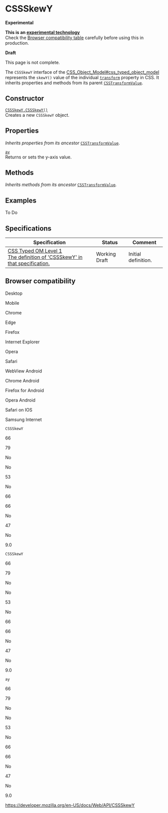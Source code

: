 # CSSSkewY

**Experimental**

**This is an [experimental technology](https://developer.mozilla.org/en-US/docs/MDN/Guidelines/Conventions_definitions#experimental)**  
Check the [Browser compatibility table](#browser_compatibility) carefully before using this in production.

**Draft**

This page is not complete.

The `CSSSkewY` interface of the [CSS_Object_Model\#css_typed_object_model](css_object_model#css_typed_object_model) represents the `skewY()` value of the individual [`transform`](https://developer.mozilla.org/en-US/docs/Web/CSS/transform) property in CSS. It inherits properties and methods from its parent [`CSSTransformValue`](csstransformvalue).

## Constructor

[`CSSSkewY.CSSSkewY()`](cssskewy/cssskewy)  
Creates a new `CSSSkewY` object.

## Properties

_Inherits properties from its ancestor_ [`CSSTransformValue`](csstransformvalue).

[`ay`](cssskewy/ay)  
Returns or sets the y-axis value.

## Methods

_Inherits methods from its ancestor_ [`CSSTransformValue`](csstransformvalue)_._

## Examples

To Do

## Specifications

<table><thead><tr class="header"><th>Specification</th><th>Status</th><th>Comment</th></tr></thead><tbody><tr class="odd"><td><a href="https://drafts.css-houdini.org/css-typed-om-1/#cssskewy">CSS Typed OM Level 1<br />
<span class="small">The definition of 'CSSSkewY' in that specification.</span></a></td><td><span class="spec-wd">Working Draft</span></td><td>Initial definition.</td></tr></tbody></table>

## Browser compatibility

Desktop

Mobile

Chrome

Edge

Firefox

Internet Explorer

Opera

Safari

WebView Android

Chrome Android

Firefox for Android

Opera Android

Safari on IOS

Samsung Internet

`CSSSkewY`

66

79

No

No

53

No

66

66

No

47

No

9.0

`CSSSkewY`

66

79

No

No

53

No

66

66

No

47

No

9.0

`ay`

66

79

No

No

53

No

66

66

No

47

No

9.0

<a href="https://developer.mozilla.org/en-US/docs/Web/API/CSSSkewY" class="_attribution-link">https://developer.mozilla.org/en-US/docs/Web/API/CSSSkewY</a>
